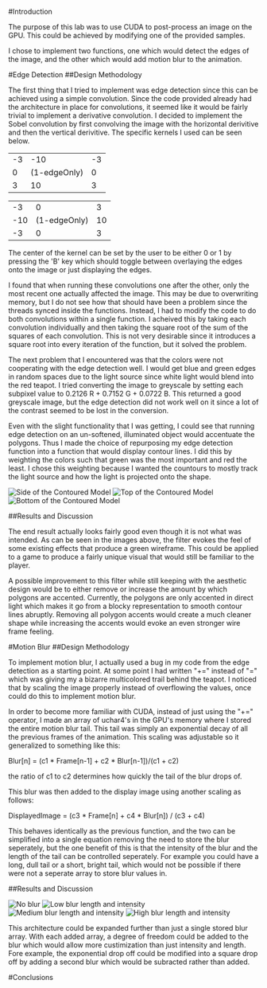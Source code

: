 #Introduction

The purpose of this lab was to use CUDA to post-process an image on the GPU. This could be achieved by modifying one of the provided samples.

I chose to implement two functions, one which would detect the edges of the image, and the other which would add motion blur to the animation.

#Edge Detection
##Design Methodology

The first thing that I tried to implement was edge detection since this can be achieved using a simple convolution. Since the code provided already had the architecture in place for convolutions, it seemed like it would be fairly trivial to implement a derivative convolution. I decided to implement the Sobel convolution by first convolving the image with the horizontal derivitive and then the vertical derivitive. The specific kernels I used can be seen below.

|    |     |    |
|----|-----|----|
| -3 | -10 | -3 |
| 0  | (1-edgeOnly)   | 0  |
| 3  | 10  |  3 |

|    |     |    |
|----|-----|----|
| -3 | 0 | 3 |
| -10  | (1-edgeOnly)   | 10  |
| -3  | 0  |  3 |

The center of the kernel can be set by the user to be either 0 or 1 by pressing the 'B' key which should toggle between overlaying the edges onto the image or just displaying the edges.

I found that when running these convolutions one after the other, only the most recent one actually affected the image. This may be due to overwriting memory, but I do not see how that should have been a problem since the threads synced inside the functions. Instead, I had to modify the code to do both convolutions within a single function. I acheived this by taking each convolution individually and then taking the square root of the sum of the squares of each convolution. This is not very desirable since it introduces a square root into every iteration of the function, but it solved the problem.

The next problem that I encountered was that the colors were not cooperating with the edge detection well. I would get blue and green edges in random spaces due to the light source since white light would blend into the red teapot. I tried converting the image to greyscale by setting each subpixel value to 0.2126 R + 0.7152 G + 0.0722 B. This returned a good greyscale image, but the edge detection did not work well on it since a lot of the contrast seemed to be lost in the conversion.

Even with the slight functionality that I was getting, I could see that running edge detection on an un-softened, illuminated object would accentuate the polygons. Thus I made the choice of repurposing my edge detection function into a function that would display contour lines. I did this by weighting the colors such that green was the most important and red the least. I chose this weighting because I wanted the countours to mostly track the light source and how the light is projected onto the shape.

![Side of the Contoured Model](https://github.com/SKrupa/E190u-Lab4/blob/master/wire%20frame%20side.png?raw=true)
![Top of the Contoured Model](https://github.com/SKrupa/E190u-Lab4/blob/master/wire%20frame%20top.png?raw=true)
![Bottom of the Contoured Model](https://github.com/SKrupa/E190u-Lab4/blob/master/wire%20frame%20bottom.png?raw=true)

##Results and Discussion

The end result actually looks fairly good even though it is not what was intended. As can be seen in the images above, the filter evokes the feel of some existing effects that produce a green wireframe. This could be applied to a game to produce a fairly unique visual that would still be familiar to the player.

A possible improvement to this filter while still keeping with the aesthetic design would be to either remove or increase the amount by which polygons are accented. Currently, the polygons are only accented in direct light which makes it go from a blocky representation to smooth contour lines abruptly. Removing all polygon accents would create a much cleaner shape while increasing the accents would evoke an even stronger wire frame feeling.

#Motion Blur
##Design Methodology

To implement motion blur, I actually used a bug in my code from the edge detection as a starting point. At some point I had written "+=" instead of "=" which was giving my a bizarre multicolored trail behind the teapot. I noticed that by scaling the image properly instead of overflowing the values, once could do this to implement motion blur. 

In order to become more familiar with CUDA, instead of just using the "+=" operator, I made an array of uchar4's in the GPU's memory where I stored the entire motion blur tail. This tail was simply an exponential decay of all the previous frames of the animation. This scaling was adjustable so it generalized to something like this:

Blur[n] = (c1 * Frame[n-1] + c2 * Blur[n-1])/(c1 + c2)

the ratio of c1 to c2 determines how quickly the tail of the blur drops of.

This blur was then added to the display image using another scaling as follows:

DisplayedImage = (c3 * Frame[n] + c4 * Blur[n]) / (c3 + c4)

This behaves identically as the previous function, and the two can be simplified into a single equation removing the need to store the blur seperately, but the one benefit of this is that the intensity of the blur and the length of the tail can be controlled seperately. For example you could have a long, dull tail or a short, bright tail, which would not be possible if there were not a seperate array to store blur values in.


##Results and Discussion

![No blur](https://github.com/SKrupa/E190u-Lab4/blob/master/no%20blur%201.png?raw=true)
![Low blur length and intensity](https://github.com/SKrupa/E190u-Lab4/blob/master/blur%201.png?raw=true)
![Medium blur length and intensity](https://github.com/SKrupa/E190u-Lab4/blob/master/blur%202.png?raw=true)
![High blur length and intensity](https://github.com/SKrupa/E190u-Lab4/blob/master/blur%203.png?raw=true)

This architecture could be expanded further than just a single stored blur array. With each added array, a degree of freedom could be added to the blur which would allow more custimization than just intensity and length. Fore example, the exponential drop off could be modified into a square drop off by adding a second blur which would be subracted rather than added.

#Conclusions
